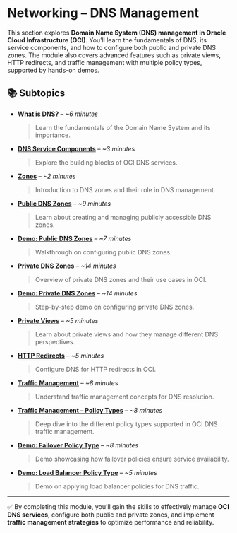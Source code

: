 # Networking – DNS Management  

This section explores **Domain Name System (DNS) management in Oracle Cloud Infrastructure (OCI)**. You’ll learn the fundamentals of DNS, its service components, and how to configure both public and private DNS zones. The module also covers advanced features such as private views, HTTP redirects, and traffic management with multiple policy types, supported by hands-on demos.  

## 📚 Subtopics  

- [**What is DNS?**](What-is-DNS.md) – *~6 minutes*  
  > Learn the fundamentals of the Domain Name System and its importance.  

- [**DNS Service Components**](DNS-Service-Components.md) – *~3 minutes*  
  > Explore the building blocks of OCI DNS services.  

- [**Zones**](Zones.md) – *~2 minutes*  
  > Introduction to DNS zones and their role in DNS management.  

- [**Public DNS Zones**](Public-DNS-Zones.md) – *~9 minutes*  
  > Learn about creating and managing publicly accessible DNS zones.  

- [**Demo: Public DNS Zones**](Demo-Public-DNS.md) – *~7 minutes*  
  > Walkthrough on configuring public DNS zones.  

- [**Private DNS Zones**](Private-DNS.md) – *~14 minutes*  
  > Overview of private DNS zones and their use cases in OCI.  

- [**Demo: Private DNS Zones**](Demo-Private-DNS.md) – *~14 minutes*  
  > Step-by-step demo on configuring private DNS zones.  

- [**Private Views**](Private-Views.md) – *~5 minutes*  
  > Learn about private views and how they manage different DNS perspectives.  

- [**HTTP Redirects**](HTTP-Redirects.md) – *~5 minutes*  
  > Configure DNS for HTTP redirects in OCI.  

- [**Traffic Management**](Traffic-Management.md) – *~8 minutes*  
  > Understand traffic management concepts for DNS resolution.  

- [**Traffic Management – Policy Types**](Traffic-Management-Policy-Types.md) – *~8 minutes*  
  > Deep dive into the different policy types supported in OCI DNS traffic management.  

- [**Demo: Failover Policy Type**](Demo-Fail-Over-Policy-Type.md) – *~8 minutes*  
  > Demo showcasing how failover policies ensure service availability.  

- [**Demo: Load Balancer Policy Type**](Demo-Load-Balancer-Policy-Type.md) – *~5 minutes*  
  > Demo on applying load balancer policies for DNS traffic.  

---

✅ By completing this module, you’ll gain the skills to effectively manage **OCI DNS services**, configure both public and private zones, and implement **traffic management strategies** to optimize performance and reliability.  
